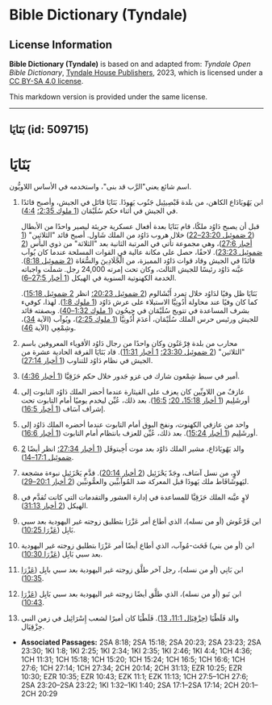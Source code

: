 # Bible Dictionary (Tyndale)

## License Information

**Bible Dictionary (Tyndale)** is based on and adapted from: _Tyndale Open Bible Dictionary_, [Tyndale House Publishers](https://tyndaleopenresources.com/), 2023, which is licensed under a [CC BY-SA 4.0 license](https://creativecommons.org/licenses/by-sa/4.0/legalcode.en).

This markdown version is provided under the same license.



--------------------------------

## بَنَايَا (id: 509715)

بَنَايَا
========

اسم شائع يعني"الرَّب قد بنى"، واستخدمه في الأساس اللاويُّون.

1. ابن يَهُويَادَاع الكاهن، من بلدة قَبْصِيئِيل جَنُوب يَهوذَا. بَنَايَا قاتَل في الجيش، وأصبح قائدًا في الجيش في أثناء حكم سُلَيْمَان ([1 ملوك 2:35؛](https://ref.ly/1Kgs2:35) [4:4](https://ref.ly/1Kgs4:4)).

    قبل أن يصبح دَاوُد ملكًا، قام بَنَايَا بعدة أفعال عسكرية جريئة ليصير واحدًا من الأبطال ([2 صَموئِيل 23:20–22](https://ref.ly/2Sam23:20-2Sam23:22)) خلال هروب دَاوُد من الملك شَاول. أصبح قائد "الثلاثين" ([1 أخبار 27:6](https://ref.ly/1Chr27:6))، وهي مجموعة تأتي في المرتبة الثانية بعد "الثلاثة" من ذوي البأس ([2 صَموئِيل 23:23](https://ref.ly/2Sam23:23)). لاحقًا، حصل على مكانة عالية في القوات المسلحة عندما كان يُوآب قائدًا في الجيش وقاد قوات دَاوُد المميزة، من الْجَّلَادِينَ والسُّعَاة ([2 صَموئِيل 8:18](https://ref.ly/2Sam8:18)). عيَّنه دَاوُد رئيسًا للجيش الثالث، وكان تحت إمرته 24,000 رجل. شملت واجباته الخدمة الكهنوتية السنوية في الهيكل ([1 أخبار 27:5–6](https://ref.ly/1Chr27:5-1Chr27:6)).

    بَنَايَا ظل وفيًا لدَاوُد خلال تمرد أَبْشَالوم ([2 صَموئِيل 20:23؛](https://ref.ly/2Sam20:23) انظر [2 صَموئِيل 15:18](https://ref.ly/2Sam15:18)). كما كان وفيًا عند محاولة أَدُونِيَّا الاستيلاء على عرش دَاوُد ([1 ملوك 1:8](https://ref.ly/1Kgs1:8)). لهذا، كوفيء بشرف المساعدة في تتويج سُلَيْمَان في جِيحُون ([1 ملوك 1:32–40](https://ref.ly/1Kgs1:32-1Kgs1:40)). وبصفته قائد للجيش ورئيس حرس الملك سُلَيْمَان، أعدَمَ أَدُونِيَّا ([1 ملوك 2:25](https://ref.ly/1Kgs2:25))، ويُوآب (الآية [34](https://ref.ly/1Kgs2:34))، وشِمْعِي (الآية [46](https://ref.ly/1Kgs2:46)).

2. محارب من بلدة فِرْعَتُون وكان واحدًا من رجال دَاوُد الأقوياء المعروفين باسم "الثلاثين" ([2 صَموئِيل 23:30؛](https://ref.ly/2Sam23:30) [1 أخبار 11:31](https://ref.ly/1Chr11:31)). قاد بَنَايَا الفرقة الحادية عشرة من الجيش في نظام دَاوُد للتناوب ([1 أخبار 27:14](https://ref.ly/1Chr27:14)).
3. أمير في سبط شِمْعون شارك في غزو جَدور خلال حكم حَزَقِيَّا ([1 أخبار 4:36](https://ref.ly/1Chr4:36)).
4. عازفٌ من اللاويِّين كان يعزف على القيثارة عندما أحضر الملك دَاوُد التابوت إلى أورشَلِيم ([1 أخبار 15:18، 20؛](https://ref.ly/1Chr15:18,1Chr15:20) [16:5](https://ref.ly/1Chr16:5)). بعد ذلك، عُيِّن ليخدم يوميًا أمام التابوت تحت إشراف آسَاف ([1 أخبار 16:5](https://ref.ly/1Chr16:5)).
5. واحد من عازفي الكهنوت، ونفخ البوق أمام التابوت عندما أحضره الملك دَاوُد إلى أورشَلِيم ([1 أخبار 15:24](https://ref.ly/1Chr15:24)). بعد ذلك، عُيِّن للعزف بانتظام أمام التابوت ([1 أخبار 16:6](https://ref.ly/1Chr16:6)).
6. والد يَهُويَادَاع، مشير الملك دَاوٌد بعد موت أَخِيتوفَل ([1 أخبار 27:34؛](https://ref.ly/1Chr27:34) انظر أيضًا [2 صَموئِيل 17:1–14](https://ref.ly/2Sam17:1-2Sam17:14)).
7. لاوٍ، من نسل آسَاف، وجَدّ يَحْزَئِيل ([2 أخبار 20:14](https://ref.ly/2Chr20:14)). قدَّم يَحْزَئِيل نبوءة مشجعة ليَهوشَافَاط ملك يَهوذَا قبل المعركة ضد المُوآبيِّين والعمُّونيِّين ([2 أخبار 20:1–29](https://ref.ly/2Chr20:1-2Chr20:29)).
8. لاوٍ عيَّنه الملك حَزَقِيَّا للمساعدة في إدارة العشور والتقدمات التي كانت تُقدَّم في الهيكل ([2 أخبار 31:13](https://ref.ly/2Chr31:13)).
9. ابن فَرْعُوش (أو من نسله)، الذي أطاع أمر عَزْرَا بتطليق زوجته غير اليهودية بعد سبي بَابِل ([عَزْرَا 10:25](https://ref.ly/Ezra10:25)).
10. ابن (أو من بني) فَحَث\-مُوآب، الذي أطاع أيضًا أمر عَزْرَا بتطليق زوجته غير اليهودية بعد سبي بَابِل ([عَزْرَا 10:30](https://ref.ly/Ezra10:30)).
11. ابن بَانِي (أو من نسله)، رجل آخر طلَّق زوجته غير اليهودية بعد سبي بابِل ([عَزْرَا 10:35](https://ref.ly/Ezra10:35)).
12. ابن نَبو (أو من نسله)، الذي طلَّق أيضًا زوجته غير اليهودية بعد سبي بَابِل ([عَزْرَا 10:43](https://ref.ly/Ezra10:43)).
13. والد فَلَطْيَا ([حِزْقِيَال 11:1، 13](https://ref.ly/Ezek11:1,Ezek11:13)). فَلَطْيَا كان أميرًا لشعب إِسْرَائِيل في زمن النبي حِزْقِيَال.

* **Associated Passages:** 2SA 8:18; 2SA 15:18; 2SA 20:23; 2SA 23:23; 2SA 23:30; 1KI 1:8; 1KI 2:25; 1KI 2:34; 1KI 2:35; 1KI 2:46; 1KI 4:4; 1CH 4:36; 1CH 11:31; 1CH 15:18; 1CH 15:20; 1CH 15:24; 1CH 16:5; 1CH 16:6; 1CH 27:6; 1CH 27:14; 1CH 27:34; 2CH 20:14; 2CH 31:13; EZR 10:25; EZR 10:30; EZR 10:35; EZR 10:43; EZK 11:1; EZK 11:13; 1CH 27:5–1CH 27:6; 2SA 23:20–2SA 23:22; 1KI 1:32–1KI 1:40; 2SA 17:1–2SA 17:14; 2CH 20:1–2CH 20:29

